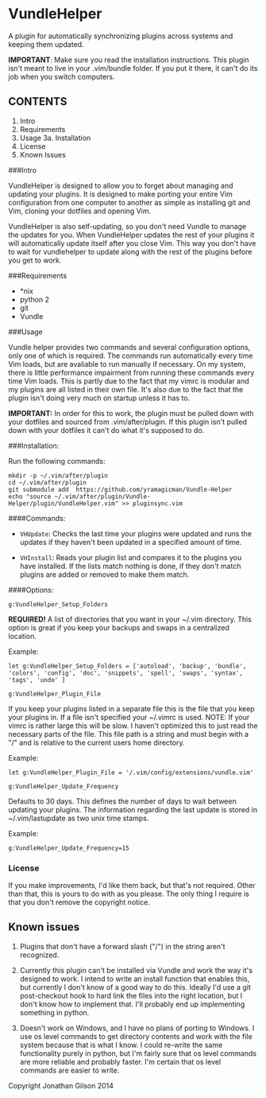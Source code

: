 # VundleHelper
A plugin for automatically synchronizing plugins across systems and keeping them updated.

**IMPORTANT**: Make sure you read the installation instructions. This plugin isn't meant to live in your .vim/bundle folder. If you put it there, it can't do its job when you switch computers.

## CONTENTS

1. Intro
2. Requirements
3. Usage
    3a. Installation
4. License
5. Known Issues

###Intro

VundleHelper is designed to allow you to forget about managing and updating your plugins. It is designed to make porting your entire Vim configuration from one computer to another as simple as installing git and Vim, cloning your dotfiles and opening Vim.

VundleHelper is also self-updating, so you don't need Vundle to manage the updates for you. When VundleHelper updates the rest of your plugins it will automatically update itself after you close Vim. This way you don't have to wait for vundlehelper to update along with the rest of the plugins before you get to work.

###Requirements

- *nix
- python 2
- git
- Vundle

###Usage

Vundle helper provides two commands and several configuration options, only one of which is required. The commands run automatically every time Vim loads, but are avaliable to run manually if necessary. On my system, there is little performance impairment from running these commands every time Vim loads. This is partly due to the fact that my vimrc is modular and my plugins are all listed in their own file. It's also due to the fact that the plugin isn't doing very much on startup unless it has to.

**IMPORTANT:**
In order for this to work, the plugin must be pulled down with your dotfiles and sourced from .vim/after/plugin. If this plugin isn't pulled down with your dotfiles it can't do what it's supposed to do.

###Installation:

Run the following commands:

    mkdir -p ~/.vim/after/plugin
    cd ~/.vim/after/plugin
    git submodule add  https://github.com/yramagicman/Vundle-Helper
    echo "source ~/.vim/after/plugin/Vundle-Helper/plugin/VundleHelper.vim" >> pluginsync.vim

####Commands:

- `VHUpdate`: Checks the last time your plugins were updated and runs the updates if they haven't been updated in a specified amount of time.

- `VHInstall`: Reads your plugin list and compares it to the plugins you have installed. If the lists match nothing is done, if they don't match plugins are added or removed to make them match.

####Options:

`g:VundleHelper_Setup_Folders`

**REQUIRED!** A list of directories that you want in your ~/.vim directory.  This option is great if you keep your backups and swaps in a centralized location.

Example:

`let g:VundleHelper_Setup_Folders = ['autoload', 'backup', 'bundle', 'colors', 'config', 'doc', 'snippets', 'spell', 'swaps', 'syntax', 'tags', 'undo' ]`

`g:VundleHelper_Plugin_File`

If you keep your plugins listed in a separate file this is the file that you keep your plugins in. If a file isn't specified your ~/.vimrc is used.  NOTE: If your vimrc is rather large this will be slow. I haven't optimized this to just read the necessary parts of the file. This file path is a string and must begin with a "/" and is relative to the current users home directory.

Example:

`let g:VundleHelper_Plugin_File = '/.vim/config/extensions/vundle.vim'`

`g:VundleHelper_Update_Frequency`

Defaults to 30 days. This defines the number of days to wait between updating your plugins. The information regarding the last update is stored in ~/.vim/lastupdate as two unix time stamps.

Example:

`g:VundleHelper_Update_Frequency=15`

### License

If you make improvements, I'd like them back, but that's not required. Other than that, this is yours to do with as you please. The only thing I require is that you don't remove the copyright notice.

## Known issues

1. Plugins that don't have a forward slash ("/") in the string aren't recognized.

2. Currently this plugin can't be installed via Vundle and work the way it's designed to work. I intend to write an install function that enables this, but currently I don't know of a good way to do this. Ideally I'd use a git post-checkout hook to hard link the files into the right location, but I don't know how to implement that. I'll probably end up implementing something in python.

3. Doesn't work on Windows, and I have no plans of porting to Windows. I use os level commands to get directory contents and work with the file system because that is what I know. I could re-write the same functionality purely in python, but I'm fairly sure that os level commands are more reliable and probably faster. I'm certain that os level commands are easier to write.

Copyright Jonathan Gilson 2014